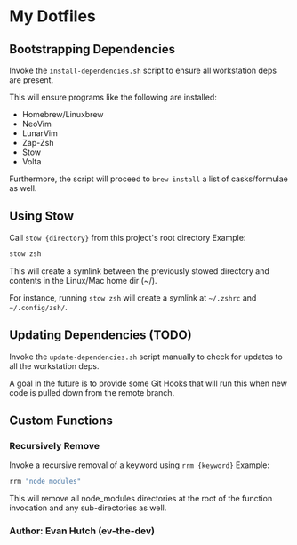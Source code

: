 # My Dotfiles


## Bootstrapping Dependencies
Invoke the `install-dependencies.sh` script to ensure all workstation deps are present.

This will ensure programs like the following are installed:
 * Homebrew/Linuxbrew
 * NeoVim
 * LunarVim
 * Zap-Zsh
 * Stow
 * Volta

Furthermore, the script will proceed to `brew install` a list of casks/formulae as well.


## Using Stow
Call `stow {directory}` from this project's root directory
Example:
```sh
stow zsh
```
This will create a symlink between the previously stowed directory and contents in the Linux/Mac home dir (~/).

For instance, running `stow zsh` will create a symlink at `~/.zshrc` and `~/.config/zsh/`.


## Updating Dependencies (TODO)
Invoke the `update-dependencies.sh` script manually to check for updates to all the workstation deps.

A goal in the future is to provide some Git Hooks that will run this when new code is pulled down from the
remote branch.

## Custom Functions
### Recursively Remove
Invoke a recursive removal of a keyword using `rrm {keyword}`
Example:
```sh
rrm "node_modules"
```

This will remove all node_modules directories at the root of the function invocation and any sub-directories as well.


### Author: Evan Hutch (ev-the-dev)
